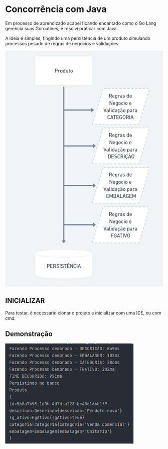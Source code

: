 

# Concorrência com Java

Em processo de aprendizado acabei ficando encantado como o Go Lang gerencia suas Goroutines, e resolvi praticar com Java.

A ideia é simples, fingindo uma persistência de um produto simulando processos pesado de regras de negocios e validações.

![img_2.png](img_2.png)

## INICIALIZAR
 Para testar, é necessário clonar o projeto e inicializar com uma IDE, ou com cmd.

## Demonstração

![img_1.png](img_1.png)
